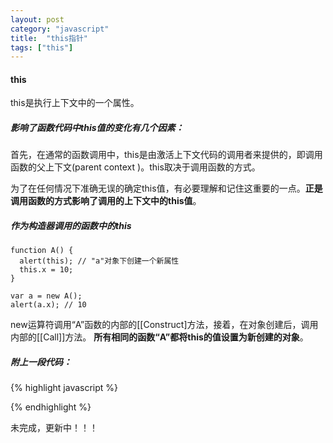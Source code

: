 ```yaml
---
layout: post
category: "javascript"
title:  "this指针"
tags: ["this"]
---
```


#### this

this是执行上下文中的一个属性。

##### 影响了函数代码中this值的变化有几个因素：

首先，在通常的函数调用中，this是由激活上下文代码的调用者来提供的，即调用函数的父上下文(parent context )。this取决于调用函数的方式。

为了在任何情况下准确无误的确定this值，有必要理解和记住这重要的一点。**正是调用函数的方式影响了调用的上下文中的this值**。

##### 作为构造器调用的函数中的this

	function A() {
	  alert(this); // "a"对象下创建一个新属性
	  this.x = 10;
	}
	 
	var a = new A();
	alert(a.x); // 10


new运算符调用“A”函数的内部的[[Construct]方法，接着，在对象创建后，调用内部的[[Call]]方法。 **所有相同的函数“A”都将this的值设置为新创建的对象**。


##### 附上一段代码：

{% highlight javascript %}
<script>
// "foo"函数里的alert没有改变
// 但每次激活调用的时候this是不同的
 
function foo() {
  console.log(this);
}
 
// caller 激活 "foo"这个callee，
// 并且提供"this"给这个 callee
 
foo(); // 全局对象
foo.prototype.constructor(); // foo.prototype
 
var bar = {
  baz: foo
};

bar.baz(); // bar

(bar.baz)(); // also bar
//调用这个方法之前先加了一个括号。加上括号后好像只是引用一个函数，但是this值得到了维持。因为bar.baz和(bar.baz)的定义相同

(bar.baz = bar.baz)(); // 这是一个全局对象
// 上面这条语句，先执行了一条赋值语句，然后再调用赋值后的结果。因为这个赋值表达式的值是函数本身，所以就返回了“the window”

(bar.baz, bar.baz)(); // 也是全局对象

(false || bar.baz)(); // 也是全局对象
 
var otherFoo = bar.baz;
otherFoo(); // 还是全局对象
</script>
{% endhighlight %}


未完成，更新中！！！